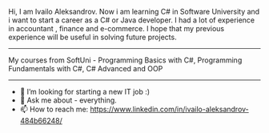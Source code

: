 Hi, I am Ivailo Aleksandrov. Now i am learning C# in Software University and i want to start a career as a C# or Java
developer. I had a lot of experience in accountant , finance and e-commerce. I hope that 
my previous experience will be useful in solving future projects.
- - - - - - - - - - - - - - - - - - - - - - - - - - - - - - - - - - - - - - - - - - - 
My courses from SoftUni - Programming Basics with C#, Programming Fundamentals with C#, C# Advanced and OOP
- - - - - - - - - - - - - - - - - - - - - - - - - - - - - - - - - - - - - - - - - - - 


- 🤔 I’m looking for starting a new IT job :)
- 💬 Ask me about - everything.
- 📫 How to reach me: https://www.linkedin.com/in/ivailo-aleksandrov-484b66248/

